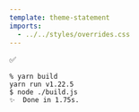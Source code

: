 ```yaml
---
template: theme-statement
imports:
  - ../../styles/overrides.css
---
```


✅

```shell
% yarn build
yarn run v1.22.5
$ node ./build.js
✨  Done in 1.75s.
```